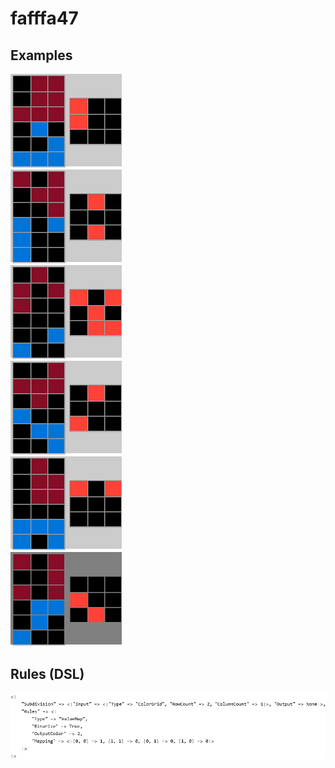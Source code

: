 # fafffa47

## Examples

![ARC examples for fafffa47](examples.png?raw=true)

## Rules (DSL)

![DSL rules for fafffa47](rules.png?raw=true)


